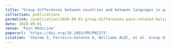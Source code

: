 ```yaml
---
title: "Group differences between countries and between languages in pain-related beliefs, coping, and catastrophizing in chronic pain: A systematic review"
collection: publications
permalink: /publication/2020-09-01-group-differences-pain-related-beliefs
date: 2020-09-01
venue: 'Pain Medicine'
paperurl: 'https://doi.org/10.1093/PM/PNZ373'
citation: 'Sharma S, Ferreira-Valente A, Williams ACdC, et al. Group differences between countries and between languages in pain-related beliefs, coping, and catastrophizing in chronic pain: A systematic review. Pain Medicine 2020;21(9):1847-1862.'
---
```

